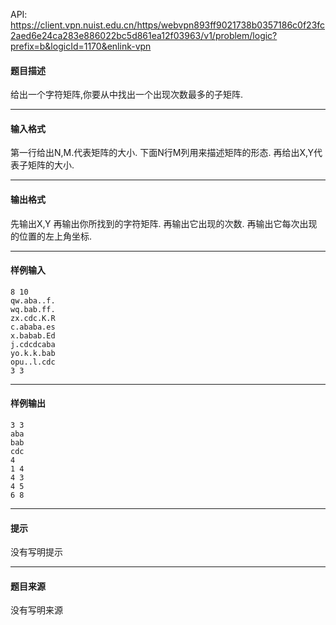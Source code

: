 API: https://client.vpn.nuist.edu.cn/https/webvpn893ff9021738b0357186c0f23fc2aed6e24ca283e886022bc5d861ea12f03963/v1/problem/logic?prefix=b&logicId=1170&enlink-vpn

#### 题目描述

给出一个字符矩阵,你要从中找出一个出现次数最多的子矩阵.

---

#### 输入格式

第一行给出N,M.代表矩阵的大小. 下面N行M列用来描述矩阵的形态. 再给出X,Y代表子矩阵的大小.

---

#### 输出格式

先输出X,Y 再输出你所找到的字符矩阵. 再输出它出现的次数. 再输出它每次出现的位置的左上角坐标.

---

#### 样例输入
```
8 10
qw.aba..f.
wq.bab.ff.
zx.cdc.K.R
c.ababa.es
x.babab.Ed
j.cdcdcaba
yo.k.k.bab
opu..l.cdc
3 3
```

---

#### 样例输出
```
3 3
aba
bab
cdc
4
1 4
4 3
4 5
6 8
```

---

#### 提示

没有写明提示

---

#### 题目来源

没有写明来源